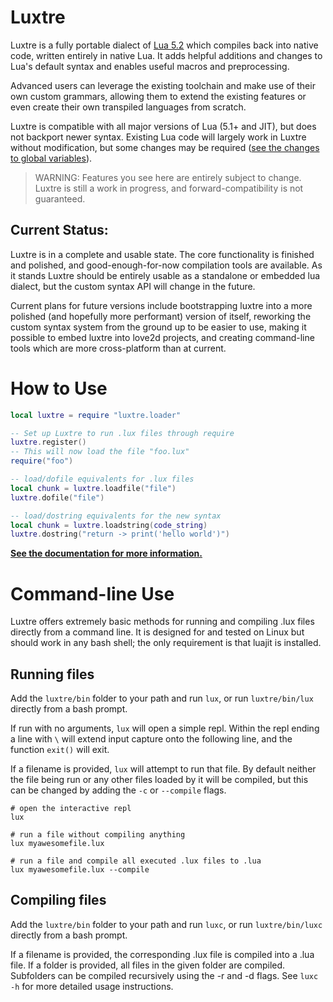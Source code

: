 # Luxtre

Luxtre is a fully portable dialect of [Lua 5.2](http://www.lua.org/) which compiles back into native code, written entirely in native Lua. It adds helpful additions and changes to Lua's default syntax and enables useful macros and preprocessing. 

Advanced users can leverage the existing toolchain and make use of their own custom grammars, allowing them to extend the existing features or even create their own transpiled languages from scratch.

Luxtre is compatible with all major versions of Lua (5.1+ and JIT), but does not backport newer syntax. Existing Lua code will largely work in Luxtre without modification, but some changes may be required ([see the changes to global variables](/docs/language_reference.md#assignment-changes)).

> WARNING: Features you see here are entirely subject to change. Luxtre is still a work in progress, and forward-compatibility is not guaranteed.

## Current Status:
Luxtre is in a complete and usable state. The core functionality is finished and polished, and good-enough-for-now compilation tools are available. As it stands Luxtre should be entirely usable as a standalone or embedded lua dialect, but the custom syntax API will change in the future.

Current plans for future versions include bootstrapping luxtre into a more polished (and hopefully more performant) version of itself, reworking the custom syntax system from the ground up to be easier to use, making it possible to embed luxtre into love2d projects, and creating command-line tools which are more cross-platform than at current.

# How to Use
```lua
local luxtre = require "luxtre.loader"

-- Set up Luxtre to run .lux files through require
luxtre.register()
-- This will now load the file "foo.lux"
require("foo")

-- load/dofile equivalents for .lux files
local chunk = luxtre.loadfile("file")
luxtre.dofile("file")

-- load/dostring equivalents for the new syntax
local chunk = luxtre.loadstring(code_string)
luxtre.dostring("return -> print('hello world')")
```

[**See the documentation for more information.**](docs)

# Command-line Use
Luxtre offers extremely basic methods for running and compiling .lux files directly from a command line. It is designed for and tested on Linux but should work in any bash shell; the only requirement is that luajit is installed.

## Running files

Add the `luxtre/bin` folder to your path and run `lux`, or run `luxtre/bin/lux` directly from a bash prompt. 

If run with no arguments, `lux` will open a simple repl. Within the repl ending a line with `\` will extend input capture onto the following line, and the function `exit()` will exit.

If a filename is provided, `lux` will attempt to run that file. By default neither the file being run or any other files loaded by it will be compiled, but this can be changed by adding the `-c` or `--compile` flags.

```
# open the interactive repl
lux

# run a file without compiling anything
lux myawesomefile.lux

# run a file and compile all executed .lux files to .lua
lux myawesomefile.lux --compile
```

## Compiling files
Add the `luxtre/bin` folder to your path and run `luxc`, or run `luxtre/bin/luxc` directly from a bash prompt.

If a filename is provided, the corresponding .lux file is compiled into a .lua file. If a folder is provided, all files in the given folder are compiled. Subfolders can be compiled recursively using the -r and -d flags. See `luxc -h` for more detailed usage instructions.